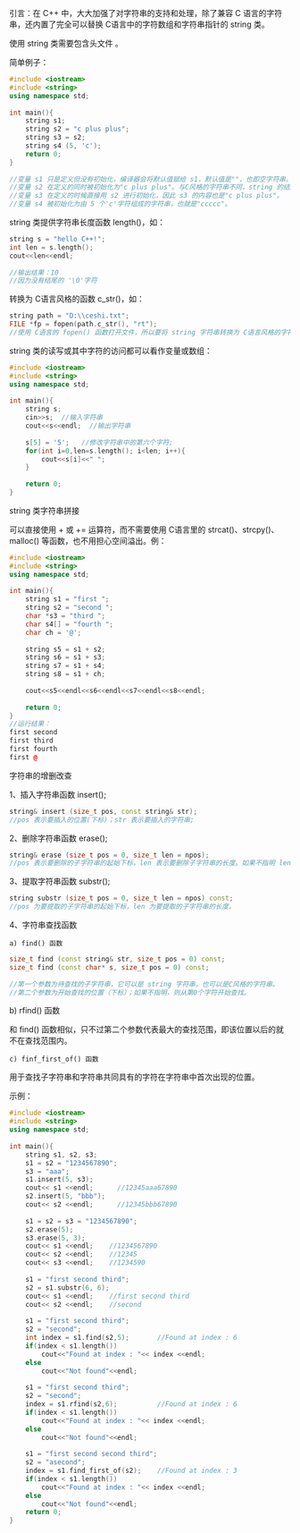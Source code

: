 引言：在 C++ 中，大大加强了对字符串的支持和处理，除了兼容 C 语言的字符串，还内置了完全可以替换 C语言中的字符数组和字符串指针的 string 类。

使用 string 类需要包含头文件 <string>。

简单例子：
``` C++
#include <iostream>
#include <string>
using namespace std;
 
int main(){
    string s1;
    string s2 = "c plus plus";
    string s3 = s2;
    string s4 (5, 'c');
    return 0;
}
 
//变量 s1 只是定义但没有初始化，编译器会将默认值赋给 s1，默认值是""，也即空字符串。
//变量 s2 在定义的同时被初始化为"c plus plus"。与C风格的字符串不同，string 的结尾没有结束标志'\0'。
//变量 s3 在定义的时候直接用 s2 进行初始化，因此 s3 的内容也是"c plus plus"。
//变量 s4 被初始化为由 5 个'c'字符组成的字符串，也就是"ccccc"。
```

string 类提供字符串长度函数 length()，如：

``` C++
string s = "hello C++!";
int len = s.length();
cout<<len<<endl;
 
//输出结果：10 
//因为没有结尾的 '\0'字符
```

转换为 C语言风格的函数 c_str()，如：

``` C++
string path = "D:\\ceshi.txt";
FILE *fp = fopen(path.c_str(), "rt");
//使用 C语言的 fopen() 函数打开文件，所以要将 string 字符串转换为 C语言风格的字符串。
```

string 类的读写或其中字符的访问都可以看作变量或数组：

``` C++
#include <iostream>
#include <string>
using namespace std;
 
int main(){
    string s;
    cin>>s;  //输入字符串
    cout<<s<<endl;  //输出字符串
 
    s[5] = '5';   //修改字符串中的第六个字符;
    for(int i=0,len=s.length(); i<len; i++){
        cout<<s[i]<<" ";
    }
 
    return 0;
}
```

string 类字符串拼接

可以直接使用 + 或 += 运算符，而不需要使用 C语言里的 strcat()、strcpy()、malloc() 等函数，也不用担心空间溢出。例：

``` C++
#include <iostream>
#include <string>
using namespace std;
 
int main(){
    string s1 = "first ";
    string s2 = "second ";
    char *s3 = "third ";
    char s4[] = "fourth ";
    char ch = '@';
 
    string s5 = s1 + s2;
    string s6 = s1 + s3;
    string s7 = s1 + s4;
    string s8 = s1 + ch;
    
    cout<<s5<<endl<<s6<<endl<<s7<<endl<<s8<<endl;
 
    return 0;
}
//运行结果：
first second
first third
first fourth
first @
```

字符串的增删改查

1、插入字符串函数 insert();

``` C++
string& insert (size_t pos, const string& str);
//pos 表示要插入的位置(下标)；str 表示要插入的字符串;
```

2、删除字符串函数 erase();
``` C++
string& erase (size_t pos = 0, size_t len = npos);
//pos 表示要删除的子字符串的起始下标，len 表示要删除子字符串的长度。如果不指明 len 的话，那么直接删除从 pos 到字符串结束处的所有字符。
```
3、提取字符串函数 substr();
``` C++
string substr (size_t pos = 0, size_t len = npos) const;
//pos 为要提取的子字符串的起始下标，len 为要提取的子字符串的长度。
```
4、字符串查找函数

    a) find() 函数

``` C++
size_t find (const string& str, size_t pos = 0) const;
size_t find (const char* s, size_t pos = 0) const;
 
//第一个参数为待查找的子字符串，它可以是 string 字符串，也可以是C风格的字符串。
//第二个参数为开始查找的位置（下标）；如果不指明，则从第0个字符开始查找。
```
 b) rfind() 函数

  和 find() 函数相似，只不过第二个参数代表最大的查找范围，即该位置以后的就不在查找范围内。

    c) finf_first_of() 函数

  用于查找子字符串和字符串共同具有的字符在字符串中首次出现的位置。

 示例：

``` C++
#include <iostream>
#include <string>
using namespace std;
 
int main(){
    string s1, s2, s3;
    s1 = s2 = "1234567890";
    s3 = "aaa";
    s1.insert(5, s3);
    cout<< s1 <<endl;      //12345aaa67890
    s2.insert(5, "bbb");
    cout<< s2 <<endl;      //12345bbb67890
 
    s1 = s2 = s3 = "1234567890";
    s2.erase(5);
    s3.erase(5, 3);
    cout<< s1 <<endl;    //1234567890
    cout<< s2 <<endl;    //12345
    cout<< s3 <<endl;    //1234590
 
    s1 = "first second third";
    s2 = s1.substr(6, 6);
    cout<< s1 <<endl;    //first second third
    cout<< s2 <<endl;    //second
 
    s1 = "first second third";
    s2 = "second";
    int index = s1.find(s2,5);       //Found at index : 6
    if(index < s1.length())
        cout<<"Found at index : "<< index <<endl;
    else
        cout<<"Not found"<<endl;
 
    s1 = "first second third";
    s2 = "second";
    index = s1.rfind(s2,6);          //Found at index : 6
    if(index < s1.length())
        cout<<"Found at index : "<< index <<endl;
    else
        cout<<"Not found"<<endl;
 
    s1 = "first second second third";
    s2 = "asecond";
    index = s1.find_first_of(s2);    //Found at index : 3
    if(index < s1.length())
        cout<<"Found at index : "<< index <<endl;
    else
        cout<<"Not found"<<endl;
    return 0;
}
```